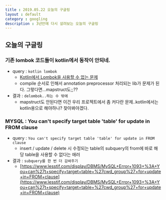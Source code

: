 ```yaml
---
title : 2019.05.22 오늘의 구글링
layout : default
category : googling
description : 3년만에 다시 살려보는 오늘의 구글링
---
```


## 오늘의 구글링

### 기존 lombok 코드들이 kotlin에서 동작이 안되네.
- query : `kotlin lombok`
  - [Kotlin에서 Lombok을 사용할 수 없는 문제](https://sehajyang.github.io/etc/2019/03/07/kotlin-and-lombok.html)
  - compile 순서로 인해서 annotation preprocessor 처리되는 lib가 문제가 된다. 그렇다면...mapstruct도;;??
- 결과 : `delombok..하는 수 밖에`
  - mapstruct도 안된다면 이건 우리 프로젝트에서 좀 커다란 문제..kotlin에서는 kotlin용으로 해야하나? 찾아봐야겠다.

### MYSQL : You can't specify target table 'table' for update in FROM clause
- query : `You can't specify target table 'table' for update in FROM clause`
    - insert / update / delete 시 수정되는 table의 subquery의 from에 바로 해당 table을 사용할 수 없다는 애러
- 결과 : `subquery를 한 번 더 감싸주기`
    - [https://www.lesstif.com/display/DBMS/MySQL+Error+1093+%3A+You+can%27t+specify+target+table+%27cwd_group%27+for+update+in+FROM+clause](https://www.lesstif.com/display/DBMS/MySQL+Error+1093+%3A+You+can%27t+specify+target+table+%27cwd_group%27+for+update+in+FROM+clause)